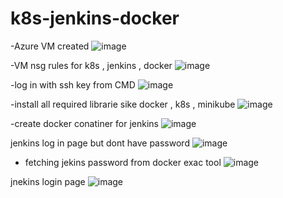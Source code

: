 # k8s-jenkins-docker
-Azure VM created 
![image](https://github.com/user-attachments/assets/f772983c-b59e-4348-b867-9f37b626a340)

-VM nsg rules for k8s , jenkins , docker
![image](https://github.com/user-attachments/assets/b1158b4a-75a8-43a6-b460-d0e48c148d87)

-log in with ssh key from CMD
![image](https://github.com/user-attachments/assets/a8a13945-ad9b-43ef-8a1a-7f1313882d2f)

-install all required librarie sike docker , k8s , minikube
![image](https://github.com/user-attachments/assets/fe1479f2-f2aa-4c10-9941-dd3cc88d4f83)

-create docker conatiner for jenkins
![image](https://github.com/user-attachments/assets/e6d409ff-0077-4400-8c02-ad5c5e06fe60)

jenkins log in page but dont have password
![image](https://github.com/user-attachments/assets/3036bf34-2c3d-4221-9f1c-a7bfefd200c6)

- fetching jekins password from docker exac tool
![image](https://github.com/user-attachments/assets/f5209297-9d5e-48c1-b8d7-04115fced7b0)

jnekins login page
![image](https://github.com/user-attachments/assets/518fca1c-fd39-4d0e-85b4-355f1e4c1543)
